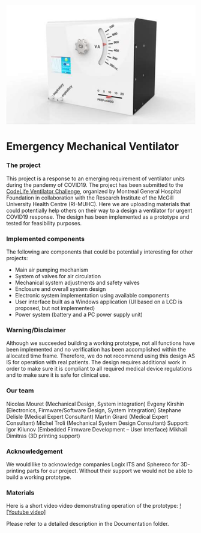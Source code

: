 ![Ventilator Unit Concept](https://github.com/ekirshin/EmergencyMechanicalVentilator/blob/master/images/final_look_concept.png?raw=true)

# Emergency Mechanical Ventilator

### The project
This project is a response to an emerging requirement of ventilator units during the pandemy of COVID19. The project has been submitted to the [CodeLife Ventilator Challenge](https://www.agorize.com/en/challenges/code-life-challenge?t=ijPk3VV2JCbZn0uUJpmVUg), organized by Montreal General Hospital Foundation in collaboration with the Research Institute of the McGill University Health Centre (RI-MUHC). 
Here we are uploading materials that could potentially help others on their way to a design a ventilator for urgent COVID19 response. The design has been implemented as a prototype and tested for feasibility purposes. 

### Implemented components
The following are components that could be potentially interesting for other projects:
* Main air pumping mechanism
* System of valves for air circulation
* Mechanical system adjustments and safety valves
* Enclosure and overall system design
* Electronic system implementation using available components
* User interface built as a Windows application (UI based on a LCD is proposed, but not implemented)
* Power system (battery and a PC power supply unit) 

### Warning/Disclaimer
Although we succeeded building a working prototype, not all functions have been implemented and no verification has been accomplished within the allocated time frame. Therefore, we do not recommend using this design AS IS for operation with real patients. The design requires additional work in order to make sure it is compliant to all required medical device regulations and to make sure it is safe for clinical use.

### Our team 
Nicolas Mouret (Mechanical Design, System integration) 
Evgeny Kirshin (Electronics, Firmware/Software Design, System Integration) 
Stephane Delisle (Medical Expert Consultant) 
Martin Girard (Medical Expert Consultant) 
Michel Troli (Mechanical System Design Consultant) 
Support: Igor Kilunov (Embedded Firmware Development – User Interface) 
Mikhail Dimitras (3D printing support)

### Acknowledgement
We would like to acknowledge companies Logix ITS and Sphereco for 3D-printing parts for our project. Without their support we would not be able to build a working prototype.

### Materials
Here is a short video video demonstrating operation of the prototype:
[![Youtube video]](https://www.youtube.com/watch?v=-PUkswlvMIQ)

Please refer to a detailed description in the Documentation folder. 
